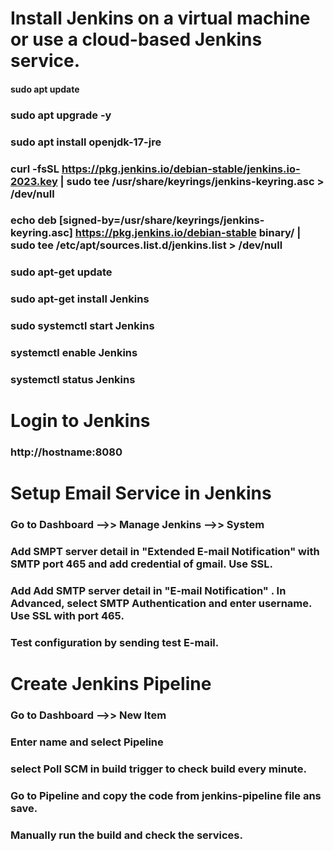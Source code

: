# Install Jenkins on a virtual machine or use a cloud-based Jenkins service.
#### sudo apt update
### sudo apt upgrade -y
### sudo apt install openjdk-17-jre
### curl -fsSL https://pkg.jenkins.io/debian-stable/jenkins.io-2023.key | sudo tee /usr/share/keyrings/jenkins-keyring.asc > /dev/null
### echo deb [signed-by=/usr/share/keyrings/jenkins-keyring.asc] https://pkg.jenkins.io/debian-stable binary/ | sudo tee /etc/apt/sources.list.d/jenkins.list > /dev/null
### sudo apt-get update
### sudo apt-get install Jenkins
### sudo systemctl start Jenkins
### systemctl enable Jenkins
### systemctl status Jenkins

# Login to Jenkins
### http://hostname:8080

# Setup Email Service in Jenkins
### Go to Dashboard -->> Manage Jenkins -->> System
### Add SMPT server detail in "Extended E-mail Notification" with SMTP port 465 and add credential of gmail. Use SSL.
### Add Add SMTP server detail in "E-mail Notification" . In Advanced, select SMTP Authentication and enter username. Use SSL with port 465.
### Test configuration by sending test E-mail.

# Create Jenkins Pipeline
### Go to Dashboard -->> New Item
### Enter name and select Pipeline
### select Poll SCM in build trigger to check build every minute.
### Go to Pipeline and copy the code from jenkins-pipeline file ans save.
### Manually run the build and check the services.
